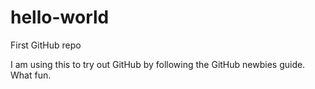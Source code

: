 # hello-world
First GitHub repo

I am using this to try out GitHub by following the GitHub newbies guide. What fun.
